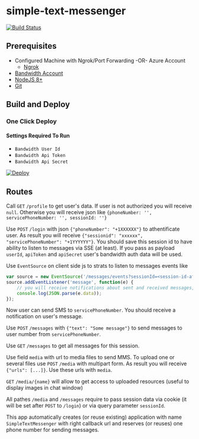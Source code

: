 # simple-text-messenger

[![Build Status](https://travis-ci.org/BandwidthExamples/simple-text-messenger.svg?branch=master)](https://travis-ci.org/BandwidthExamples/simple-text-messenger)

## Prerequisites
- Configured Machine with Ngrok/Port Forwarding -OR- Azure Account
  - [Ngrok](https://ngrok.com/)
- [Bandwidth Account](https://catapult.inetwork.com/pages/signup.jsf/?utm_medium=social&utm_source=github&utm_campaign=dtolb&utm_content=_)
- [NodeJS 8+](https://nodejs.org/en/)
- [Git](https://git-scm.com/)

## Build and Deploy

### One Click Deploy

#### Settings Required To Run
* ```Bandwidth User Id```
* ```Bandwidth Api Token```
* ```Bandwidth Api Secret```

[![Deploy](https://www.herokucdn.com/deploy/button.svg)](https://heroku.com/deploy)


## Routes

Call `GET` `/profile` to get user's data. If user is not authorized you will receive `null`. Otherwise you will receive json like `{phoneNumber: '', servicePhoneNumber: '', sessionId: ''}`

Use `POST` `/login` with json `{"phoneNumber": "+1XXXXXX"}` to athentificate user. As result you will receive `{"sessionid": "xxxxxx", "servicePhoneNumber": "+1YYYYYY"}`. You should save this session id to have ability to listen to messages via SSE (at least).
If you pass as payload `userId`, `apiToken` and `apiSecret` user's bandwidth auth data will be used.

Use `EventSource` on client side js to strats to listen to messages events like

```js
var source = new EventSource('/messages/events?sessionId=<session-id-after-login>');
source.addEventListener('message', function(e) {
	// you will receive notifications about sent and received messages, also on delivery status changes
	console.log(JSON.parse(e.data));
});
```

Now user can send SMS to `servicePhoneNumber`. You should receive a notification on user's message.

Use `POST` `/messages` with `{"text": "Some message"}` to send messages to user number from `servicePhoneNumber`.

Use `GET` `/messages` to get all messages for this session.

Use field `media` with url to media files to send MMS. To upload one or several files use `POST` `/media` with multipart form. As result you will receive `{"urls": [...]}`. Use these urls with `media`.

`GET` `/media/{name}` will allow to get access to uploaded resources (useful to display images in chat window)

All pathes `/media` and `/messages` require to pass session data via cookie (it will be set after `POST` to `/login`) or via query parameter `sessionId`.

This app automatically creates (or reuse existing) application with name `SimpleTextMessenger` with right callback url and reserves (or reuses) one phone number for sending messages.
